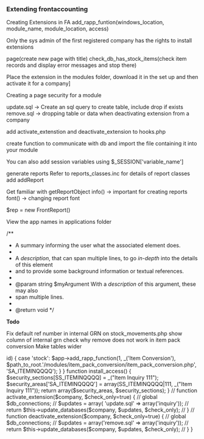 ### Extending frontaccounting

Creating Extensions in FA
add_rapp_funtion(windows_location, module_name, module_location, access)

Only the sys admin of the first registered company has the rights to install extensions

page(create new page with title)
check_db_has_stock_items(check item records and display error messages and stop there)

Place the extension in the modules folder, download it in the set up and then activate it for a company]

Creating a page security for a module

update.sql -> Create an sql query to create table, include drop if exists
remove.sql -> dropping table or data when deactivating extension from a company

add activate_extenstion and deactivate_extension to hooks.php

create function to communicate with db and import the file containing it into your module

You can also add session variables using $_SESSION['variable_name']

generate reports
Refer to reports_classes.inc for details of report classes add addReport

Get familiar with getReportObject
info() -> important for creating reports
font() -> changing report font

$rep = new FrontReport()

View the app names in applications folder




/**
  * A summary informing the user what the associated element does.
  *
  * A *description*, that can span multiple lines, to go _in-depth_ into the details of this element
  * and to provide some background information or textual references.
  *
  * @param string $myArgument With a *description* of this argument, these may also
  *    span multiple lines.
  *
  * @return void
  */


  **Todo**

  Fix default ref number in internal GRN
  on stock_movements.php show column of internal grn
  check why remove does not work in item pack conversion
  Make tables wider




  <?php
define ('SS_ITEMINQQQQ', 120<<8);

class hooks_item_pack_conversion extends hooks {
	var $module_name = 'item_pack_conversion';

	/*
		Install additonal menu options provided by module
	*/
	function install_options($app) {
		global $path_to_root;

		switch($app->id) {
			case 'stock':
				$app->add_rapp_function(1, _('Item Conversion'),
					$path_to_root.'/modules/item_pack_conversion/item_pack_conversion.php', 'SA_ITEMINQQQQ');
		}
	}

	function install_access()
	{
		$security_sections[SS_ITEMINQQQQ] =	_("Item Inquiry 111");

		$security_areas['SA_ITEMINQQQQ'] = array(SS_ITEMINQQQQ|111, _("Item Inquiry 111"));

		return array($security_areas, $security_sections);
	}


    // function activate_extension($company, $check_only=true) {
    //     global $db_connections;

    //     $updates = array( 'update.sql' => array('inquiry'));

    //     return $this->update_databases($company, $updates, $check_only);
    // }

    // function deactivate_extension($company, $check_only=true) {
    //     global $db_connections;

    //     $updates = array('remove.sql' => array('inquiry'));

    //     return $this->update_databases($company, $updates, $check_only);
    // }


}
